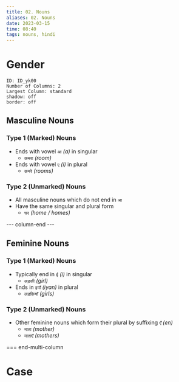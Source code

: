 ```yaml
---
title: 02. Nouns
aliases: 02. Nouns
date: 2023-03-15
time: 08:40
tags: nouns, hindi
---
```


# Gender [](https://hindilanguage.info/hindi-grammar/nouns/gender/)


```start-multi-column
ID: ID_yk00
Number of Columns: 2
Largest Column: standard
shadow: off
border: off
```

## Masculine Nouns

### Type 1 (Marked) Nouns

-   Ends with vowel `आ` _(a)_ in singular
    -   `कमरा` _(room)_
-   Ends with vowel `ए` _(i)_ in plural
    -   `कमरे` _(rooms)_

### Type 2 (Unmarked) Nouns

-   All masculine nouns which do not end in `आ`
-   Have the same singular and plural form
    -   `घर` _(home / homes)_

--- column-end ---

## Feminine Nouns

### Type 1 (Marked) Nouns

-   Typically end in `ई` _(i)_ in singular
    -   `लड़की` _(girl)_
-   Ends in `इयाँ` _(iyan)_ in plural
    -   `लड़कियाँ` _(girls)_

### Type 2 (Unmarked) Nouns

-   Other feminine nouns which form their plural by suffixing `एँ` _(en)_
    -   `माता` _(mother)_
    -   `माताएँ` _(mothers)_

=== end-multi-column

# Case [](https://hindilanguage.info/hindi-grammar/nouns/case/)
